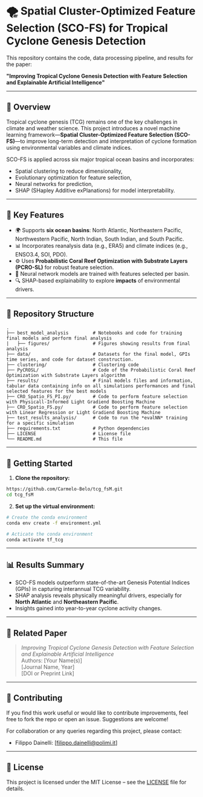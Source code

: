 
# 🌪️ Spatial Cluster-Optimized Feature Selection (SCO-FS) for Tropical Cyclone Genesis Detection

This repository contains the code, data processing pipeline, and results for the paper:

**"Improving Tropical Cyclone Genesis Detection with Feature Selection and Explainable Artificial Intelligence"**

---

## 📘 Overview

Tropical cyclone genesis (TCG) remains one of the key challenges in climate and weather science. This project introduces a novel machine learning framework—**Spatial Cluster-Optimized Feature Selection (SCO-FS)**—to improve long-term detection and interpretation of cyclone formation using environmental variables and climate indices.

SCO-FS is applied across six major tropical ocean basins and incorporates:
- Spatial clustering to reduce dimensionality,
- Evolutionary optimization for feature selection,
- Neural networks for prediction,
- SHAP (SHapley Additive exPlanations) for model interpretability.

---

## 🧠 Key Features

- 🌍 Supports **six ocean basins**: North Atlantic, Northeastern Pacific, Northwestern Pacific, North Indian, South Indian, and South Pacific.
- 📊 Incorporates reanalysis data (e.g., ERA5) and climate indices (e.g., ENSO3.4, SOI, PDO).
- ⚙️ Uses **Probabilistic Coral Reef Optimization with Substrate Layers (PCRO-SL)** for robust feature selection.
- 🧠 Neural network models are trained with features selected per basin.
- 🔍 SHAP-based explainability to explore **impacts** of environmental drivers.

---

## 📁 Repository Structure

```
.
├── best_model_analysis         # Notebooks and code for training final models and perform final analysis
|   ├── figures/                # Figures showing results from final analysis
├── data/                       # Datasets for the final model, GPIs time series, and code for dataset construction. 
├── clustering/                 # Clustering code
├── PyCROSL/                    # Code of the Probabilistic Coral Reef Optimization with Substrate Layers algorithm
├── results/                    # Final models files and information, tabular data containing info on all simulations performances and final selected features for the best models
├── CRO_Spatio_FS_PI.py/        # Code to perform feature selection with Physicall-Informed Light Gradiend Boosting Machine
├── CRO_Spatio_FS.py/           # Code to perform feature selection with Linear Regression or Light Gradiend Boosting Machine
├── test_results_analysis/      # Code to run the *evalNN* training for a specific simulation
├── requirements.txt            # Python dependencies
├── LICENSE                     # License file
└── README.md                   # This file
```

---

## 🚀 Getting Started

1. **Clone the repository:**

```bash
https://github.com/Carmelo-Belo/tcg_fsM.git
cd tcg_fsM
```

2. **Set up the virtual environment:**

```bash
# Create the conda environment
conda env create -f environment.yml

# Acticate the conda environment
conda activate tf_tcg
```

---

## 📊 Results Summary

- SCO-FS models outperform state-of-the-art Genesis Potential Indices (GPIs) in capturing interannual TCG variability.
- SHAP analysis reveals physically meaningful drivers, especially for **North Atlantic** and **Northeastern Pacific**.
- Insights gained into year-to-year cyclone activity changes.

---

## 📄 Related Paper

> *Improving Tropical Cyclone Genesis Detection with Feature Selection and Explainable Artificial Intelligence*  
> Authors: [Your Name(s)]  
> [Journal Name, Year]  
> [DOI or Preprint Link]

---

## 🤝 Contributing

If you find this work useful or would like to contribute improvements, feel free to fork the repo or open an issue. Suggestions are welcome!

For collaboration or any queries regarding this project, please contact:
- Filippo Dainelli: [filippo.dainelli@polimi.it]

---

## 📜 License

This project is licensed under the MIT License – see the [LICENSE](LICENSE) file for details.